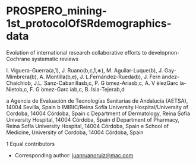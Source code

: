 # PROSPERO_mining-1st_protocolOfSRdemographics-data


Evolution of international research collaborative efforts to developnon-Cochrane systematic reviews

I. Viguera-Guerra(a,1), J. Ruano(b,c,1,∗), M. Aguilar-Luque(b), J. Gay-Mimbrera(b), A. Montilla(b,e), J. L.Fernández-Rueda(b), J. Fern ́andez-Chaichiob, J.L. Sanz-Cabanillasb,c, P. G ́omez-Ariasb,c, A. V ́elezGarc ́ıa-Nietob,c, F. G ́omez-Garc ́ıab,c, B. Isla-Tejerab,d

a Agencia de Evaluación de Tecnologías Sanitarias de Andalucía (AETSA), 14004 Sevilla, Spain
b IMIBIC/Reina Sofía University Hospital/University of Cordoba, 14004 Córdoba, Spain
c Department of Dermatology, Reina Sofía University Hospital, 14004 Córdoba, Spain
d Department of Pharmacy, Reina Sofía University Hospital, 14004 Córdoba, Spain
e School of Medicine, University of Cordoba, 14004 Córdoba, Spain

1 Equal contributors
* Corresponding author: juanruanoruiz@mac.com

